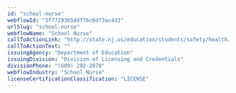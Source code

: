 ```yaml
---
id: "school-nurse"
webflowId: "5f7729365ddf76c0d73ac433"
urlSlug: "school-nurse"
webflowName: "School Nurse"
callToActionLink: "http://state.nj.us/education/students/safety/health/nurse/"
callToActionText: ""
issuingAgency: "Department of Education"
issuingDivision: "Division of Licensing and Credentials"
divisionPhone: "(609) 292-2070"
webflowIndustry: "School Nurse"
licenseCertificationClassification: "LICENSE"
---
```

